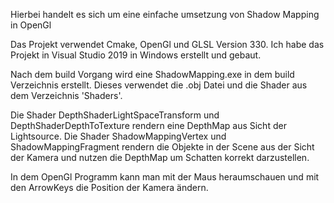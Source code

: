 Hierbei handelt es sich um eine einfache umsetzung von Shadow Mapping in OpenGl

Das Projekt verwendet Cmake, OpenGl und GLSL Version 330.
Ich habe das Projekt in Visual Studio 2019 in Windows erstellt und gebaut. 

Nach dem build Vorgang wird eine ShadowMapping.exe in dem build Verzeichnis erstellt.
Dieses verwendet die .obj Datei und die Shader aus dem Verzeichnis 'Shaders'.

Die Shader DepthShaderLightSpaceTransform und DepthShaderDepthToTexture rendern eine DepthMap aus Sicht der Lightsource.
Die Shader ShadowMappingVertex und ShadowMappingFragment rendern die Objekte in der Scene aus der Sicht der Kamera und 
nutzen die DepthMap um Schatten korrekt darzustellen.

In dem OpenGl Programm kann man mit der Maus heraumschauen und mit den ArrowKeys die Position der Kamera ändern.